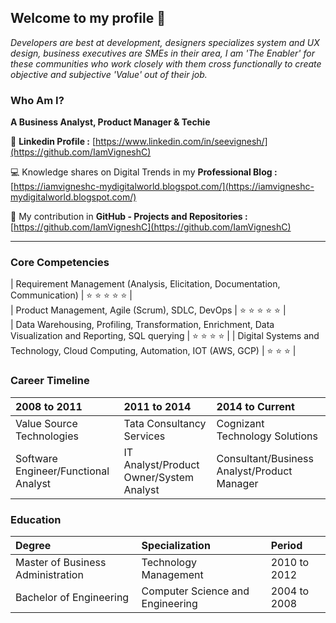 ## Welcome to my profile 👋

_Developers are best at development, designers specializes system and UX design, business executives are SMEs in their area, I am 'The Enabler' for these communities who work closely with them cross functionally to create objective and subjective 'Value' out of their job._ 

### Who Am I? 

**A Business Analyst, Product Manager & Techie**


👤 **Linkedin Profile :** [https://www.linkedin.com/in/seevignesh/](https://github.com/IamVigneshC)

💻 Knowledge shares on Digital Trends in my **Professional Blog :** [https://iamvigneshc-mydigitalworld.blogspot.com/](https://iamvigneshc-mydigitalworld.blogspot.com/)

🚀 My contribution in **GitHub - Projects and Repositories :** [https://github.com/IamVigneshC](https://github.com/IamVigneshC)

* * *

### Core Competencies

| Requirement Management (Analysis, Elicitation, Documentation, Communication)            | ⭐ ⭐ ⭐ ⭐ ⭐  |          
| Product Management, Agile (Scrum), SDLC, DevOps                                         | ⭐ ⭐ ⭐ ⭐ ⭐  |  
| Data Warehousing, Profiling, Transformation, Enrichment, Data Visualization and Reporting, SQL querying  | ⭐ ⭐ ⭐ ⭐     |
| Digital Systems and Technology, Cloud Computing, Automation, IOT (AWS, GCP)             | ⭐ ⭐ ⭐       |                                 


### Career Timeline

| 2008 to 2011                         | 2011 to 2014                            | 2014 to Current                              | 
|:-------------------------------------|:----------------------------------------|:---------------------------------------------|
| Value Source Technologies            | Tata Consultancy Services               | Cognizant Technology Solutions               |
| Software Engineer/Functional Analyst | IT Analyst/Product Owner/System Analyst | Consultant/Business Analyst/Product Manager  |



### Education

| Degree                            | Specialization                              | Period           | 
|:----------------------------------|:--------------------------------------------|:-----------------|
| Master of Business Administration | Technology Management                       | 2010 to 2012     |
| Bachelor of Engineering           | Computer Science and Engineering            | 2004 to 2008     |





